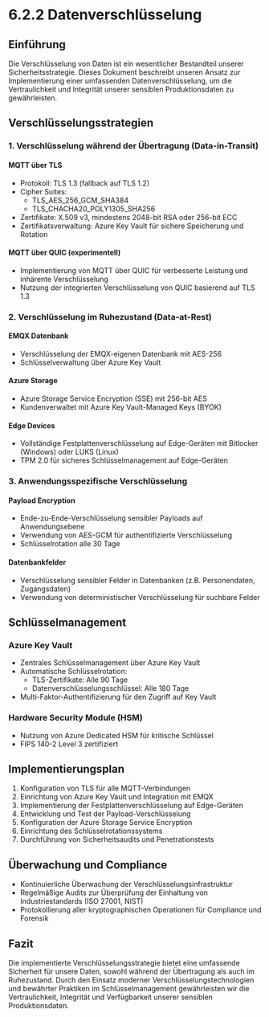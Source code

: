# 6.2.2 Datenverschlüsselung

## Einführung

Die Verschlüsselung von Daten ist ein wesentlicher Bestandteil unserer Sicherheitsstrategie. Dieses Dokument beschreibt unseren Ansatz zur Implementierung einer umfassenden Datenverschlüsselung, um die Vertraulichkeit und Integrität unserer sensiblen Produktionsdaten zu gewährleisten.

## Verschlüsselungsstrategien

### 1. Verschlüsselung während der Übertragung (Data-in-Transit)

#### MQTT über TLS

- Protokoll: TLS 1.3 (fallback auf TLS 1.2)
- Cipher Suites: 
  - TLS_AES_256_GCM_SHA384
  - TLS_CHACHA20_POLY1305_SHA256
- Zertifikate: X.509 v3, mindestens 2048-bit RSA oder 256-bit ECC
- Zertifikatsverwaltung: Azure Key Vault für sichere Speicherung und Rotation

#### MQTT über QUIC (experimentell)

- Implementierung von MQTT über QUIC für verbesserte Leistung und inhärente Verschlüsselung
- Nutzung der integrierten Verschlüsselung von QUIC basierend auf TLS 1.3

### 2. Verschlüsselung im Ruhezustand (Data-at-Rest)

#### EMQX Datenbank

- Verschlüsselung der EMQX-eigenen Datenbank mit AES-256
- Schlüsselverwaltung über Azure Key Vault

#### Azure Storage

- Azure Storage Service Encryption (SSE) mit 256-bit AES
- Kundenverwaltet mit Azure Key Vault-Managed Keys (BYOK)

#### Edge Devices

- Vollständige Festplattenverschlüsselung auf Edge-Geräten mit Bitlocker (Windows) oder LUKS (Linux)
- TPM 2.0 für sicheres Schlüsselmanagement auf Edge-Geräten

### 3. Anwendungsspezifische Verschlüsselung

#### Payload Encryption

- Ende-zu-Ende-Verschlüsselung sensibler Payloads auf Anwendungsebene
- Verwendung von AES-GCM für authentifizierte Verschlüsselung
- Schlüsselrotation alle 30 Tage

#### Datenbankfelder

- Verschlüsselung sensibler Felder in Datenbanken (z.B. Personendaten, Zugangsdaten)
- Verwendung von deterministischer Verschlüsselung für suchbare Felder

## Schlüsselmanagement

### Azure Key Vault

- Zentrales Schlüsselmanagement über Azure Key Vault
- Automatische Schlüsselrotation:
  - TLS-Zertifikate: Alle 90 Tage
  - Datenverschlüsselungsschlüssel: Alle 180 Tage
- Multi-Faktor-Authentifizierung für den Zugriff auf Key Vault

### Hardware Security Module (HSM)

- Nutzung von Azure Dedicated HSM für kritische Schlüssel
- FIPS 140-2 Level 3 zertifiziert

## Implementierungsplan

1. Konfiguration von TLS für alle MQTT-Verbindungen
2. Einrichtung von Azure Key Vault und Integration mit EMQX
3. Implementierung der Festplattenverschlüsselung auf Edge-Geräten
4. Entwicklung und Test der Payload-Verschlüsselung
5. Konfiguration der Azure Storage Service Encryption
6. Einrichtung des Schlüsselrotationssystems
7. Durchführung von Sicherheitsaudits und Penetrationstests

## Überwachung und Compliance

- Kontinuierliche Überwachung der Verschlüsselungsinfrastruktur
- Regelmäßige Audits zur Überprüfung der Einhaltung von Industriestandards (ISO 27001, NIST)
- Protokollierung aller kryptographischen Operationen für Compliance und Forensik


## Fazit

Die implementierte Verschlüsselungsstrategie bietet eine umfassende Sicherheit für unsere Daten, sowohl während der Übertragung als auch im Ruhezustand. Durch den Einsatz moderner Verschlüsselungstechnologien und bewährter Praktiken im Schlüsselmanagement gewährleisten wir die Vertraulichkeit, Integrität und Verfügbarkeit unserer sensiblen Produktionsdaten.